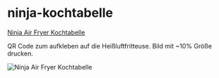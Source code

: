 # ninja-kochtabelle

[Ninja Air Fryer Kochtabelle](https://lloesche.github.io/ninja-kochtabelle/)

QR Code zum aufkleben auf die Heißluftfritteuse. Bild mit ~10% Größe drucken.

![Ninja Air Fryer Kochtabelle](https://raw.githubusercontent.com/lloesche/ninja-kochtabelle/main/qrcode.png "Ninja Air Fryer Kochtabelle")
